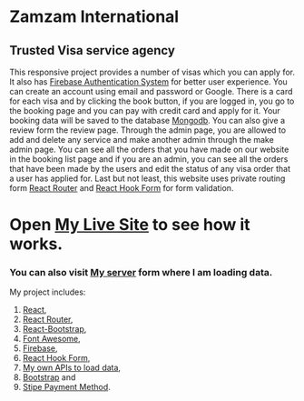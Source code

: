 # Zamzam International

## Trusted Visa service agency

This responsive project provides a number of visas which you can apply for. It also has [Firebase Authentication System](https://firebase.google.com/docs?authuser=0) for better user experience. You can create an account using email and password or Google. There is a card for each visa and by clicking the book button, if you are logged in, you go to the booking page and you can pay with credit card and apply for it. Your booking data will be saved to the database [Mongodb](https://www.mongodb.com/). You can also give a review form the review page. Through the admin page, you are allowed to add and delete any service and make another admin through the make admin page. You can see all the orders that you have made on our website in the booking list page and if you are an admin, you can see all the orders that have been made by the users and edit the status of any visa order that a user has applied for. Last but not least, this website uses private routing form [React Router](https://reactrouter.com/) and [React Hook Form](https://react-hook-form.com/) for form validation.

# Open [My Live Site](https://complete-website-3.web.app/) to see how it works.

### You can also visit [My server](https://morning-shelf-52119.herokuapp.com/) form where I am loading data.

My project includes:

1.  [React](https://reactjs.org/docs/getting-started.html),
2.  [React Router](https://reactrouter.com/),
3.  [React-Bootstrap](https://react-bootstrap.github.io/),
4.  [Font Awesome](https://fontawesome.com/),
5.  [Firebase](https://firebase.google.com/docs?authuser=0),
6.  [React Hook Form](https://react-hook-form.com/),
7.  [My own APIs to load data](https://powerful-springs-02476.herokuapp.com),
8.  [Bootstrap](https://getbootstrap.com/) and
9.  [Stipe Payment Method](https://stripe.com/).
